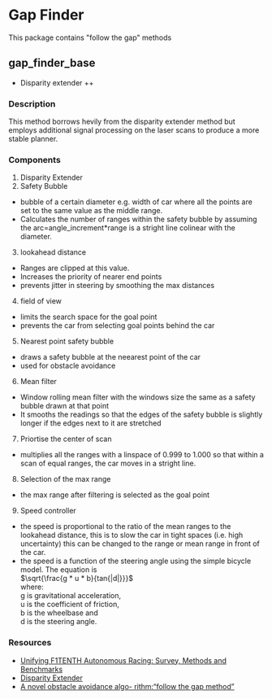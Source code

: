 # Gap Finder

This package contains "follow the gap" methods

## gap_finder_base

-   Disparity extender ++

### Description

This method borrows hevily from the disparity extender method but employs additional signal processing on the laser scans to produce a more stable planner.

### Components

1. Disparity Extender
2. Safety Bubble

-   bubble of a certain diameter e.g. width of car where all the points are set to the same value as the middle range.
-   Calculates the number of ranges within the safety bubble by assuming the arc=angle_increment\*range is a stright line colinear with the diameter.

3. lookahead distance

-   Ranges are clipped at this value.
-   Increases the priority of nearer end points
-   prevents jitter in steering by smoothing the max distances

4. field of view

-   limits the search space for the goal point
-   prevents the car from selecting goal points behind the car

5. Nearest point safety bubble

-   draws a safety bubble at the neearest point of the car
-   used for obstacle avoidance

6. Mean filter

-   Window rolling mean filter with the windows size the same as a safety bubble drawn at that point
-   It smooths the readings so that the edges of the safety bubble is slightly longer if the edges next to it are stretched

7. Priortise the center of scan

-   multiplies all the ranges with a linspace of 0.999 to 1.000 so that within a scan of equal ranges, the car moves in a stright line.

8. Selection of the max range

-   the max range after filtering is selected as the goal point

9. Speed controller

-   the speed is proportional to the ratio of the mean ranges to the lookahead distance, this is to slow the car in tight spaces (i.e. high uncertainty) this can be changed to the range or mean range in front of the car. 
- the speed is a function of the steering angle using the simple bicycle model. The equation is  
$\sqrt{\frac{g * u * b}{tan{|d|}}}$  
where:  
g is gravitational acceleration,  
u is the coefficient of friction,  
b is the wheelbase and  
d is the steering angle. 

### Resources

-   [Unifying F1TENTH Autonomous Racing: Survey, Methods and Benchmarks](https://arxiv.org/pdf/2402.18558)
-   [Disparity Extender](https://www.nathanotterness.com/2019/04/the-disparity-extender-algorithm-and.html)
-   [A novel obstacle avoidance algo- rithm:“follow the gap method”](https://www.sciencedirect.com/science/article/abs/pii/S0921889012000838)
